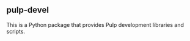 pulp-devel
----------

This is a Python package that provides Pulp development libraries and scripts.
